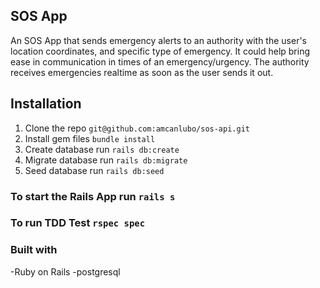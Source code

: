 ## SOS App

An SOS App that sends emergency alerts to an authority with the user's location coordinates, and specific type of emergency. It could help bring ease in communication in times of an emergency/urgency. The authority receives emergencies realtime as soon as the user sends it out.

## Installation

1. Clone the repo `git@github.com:amcanlubo/sos-api.git`
2. Install gem files `bundle install`
3. Create database run `rails db:create`
4. Migrate database run `rails db:migrate`
5. Seed database run `rails db:seed`

### To start the Rails App run `rails s`

### To run TDD Test `rspec spec`

### Built with

-Ruby on Rails
-postgresql